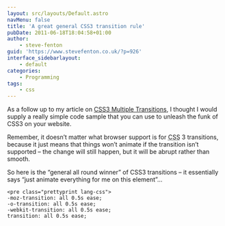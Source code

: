```yaml
---
layout: src/layouts/Default.astro
navMenu: false
title: 'A great general CSS3 transition rule'
pubDate: 2011-06-18T18:04:58+01:00
author:
    - steve-fenton
guid: 'https://www.stevefenton.co.uk/?p=926'
interface_sidebarlayout:
    - default
categories:
    - Programming
tags:
    - css
---
```


As a follow up to my article on [CSS3 Multiple Transitions](https://www.stevefenton.co.uk/2011/05/CSS3-Transitions-And-Multiple-Transitions/), I thought I would supply a really simple code sample that you can use to unleash the funk of CSS3 on your website.

Remember, it doesn’t matter what browser support is for <abbr title="Cascading Style Sheets">CSS</abbr> 3 transitions, because it just means that things won’t animate if the transition isn’t supported – the change will still happen, but it will be abrupt rather than smooth.

So here is the “general all round winner” of CSS3 transitions – it essentially says “just animate everything for me on this element”…

```
<pre class="prettyprint lang-css">
-moz-transition: all 0.5s ease;
-o-transition: all 0.5s ease;
-webkit-transition: all 0.5s ease;
transition: all 0.5s ease;
```
